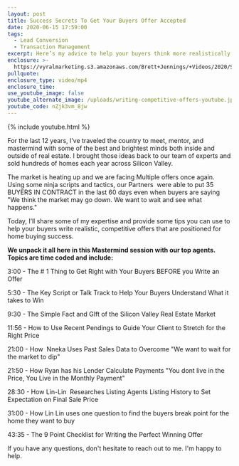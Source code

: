 ```yaml
---
layout: post
title: Success Secrets To Get Your Buyers Offer Accepted
date: 2020-06-15 17:59:00
tags:
  - Lead Conversion
  - Transaction Management
excerpt: Here’s my advice to help your buyers think more realistically.
enclosure: >-
  https://vyralmarketing.s3.amazonaws.com/Brett+Jennings/+Videos/2020/Success+Secrets+To+Get+Your+Buyers+Offer+Accepted.mp4
pullquote:
enclosure_type: video/mp4
enclosure_time:
use_youtube_image: false
youtube_alternate_image: /uploads/writing-competitive-offers-youtube.jpg
youtube_code: nZjk3vm_8jw
---
```


{% include youtube.html %}

For the last 12 years, I’ve traveled the country to meet, mentor, and mastermind with some of the best and brightest minds both inside and outside of real estate. I brought those ideas back to our team of experts and sold hundreds of homes each year across Silicon Valley.

The market is heating up and we are facing Multiple offers once again. Using some ninja scripts and tactics, our Partners&nbsp; were able to put 35 BUYERS IN CONTRACT in the last 60 days even when buyers are saying "We think the market may go down. We want to wait and see what happens."

Today, I’ll share some of my expertise and provide some tips you can use to help your buyers write realistic, competitive offers that are positioned for home buying success.

**We unpack it all here in this Mastermind session with our top agents. Topics are time coded and include:**

3:00 - The \# 1 Thing to Get Right with Your Buyers BEFORE you Write an Offer&nbsp;

5:30 - The Key Script or Talk Track to Help Your Buyers Understand What it takes to Win

9:30 - The Simple Fact and GIft of the Silicon Valley Real Estate Market&nbsp;

11:56 - How to Use Recent Pendings to Guide Your Client to Stretch for the Right Price

21:00 - How&nbsp; Nneka Uses Past Sales Data to Overcome "We want to wait for the market to dip"

21:50 - How Ryan has his Lender Calculate Payments "You dont live in the Price, You Live in the Monthly Payment"

28:30 - How Lin-Lin&nbsp; Researches Listing Agents Listing History to Set Expectation on Final Sale Price&nbsp;

31:00 - How Lin Lin uses one question to find the buyers break point for the home they want to buy

43:35 - The 9 Point Checklist for Writing the Perfect Winning Offer

If you have any questions, don't hesitate to reach out to me. I'm happy to help.